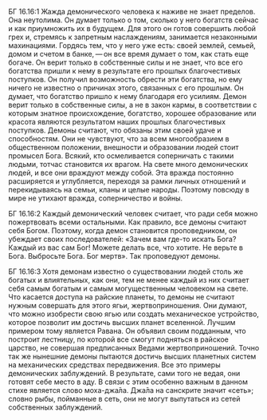 БГ 16.16:1	Жажда демонического человека к наживе не знает пределов. Она неутолима. Он думает только о том, сколько у него богатств сейчас и как приумножить их в будущем. Для этого он готов совершить любой грех и, стремясь к запретным наслаждениям, занимается незаконными махинациями. Гордясь тем, что у него уже есть: своей землей, семьей, домом и счетом в банке, — он все время думает о том, как стать еще богаче. Он верит только в собственные силы и не знает, что все его богатства пришли к нему в результате его прошлых благочестивых поступков. Он получил возможность обрести эти богатства, но ему ничего не известно о причинах этого, связанных с его прошлым. Он думает, что богатство пришло к нему благодаря его усилиям. Демон верит только в собственные силы, а не в закон кармы, в соответствии с которым знатное происхождение, богатство, хорошее образование или красота являются результатом наших прошлых благочестивых поступков. Демоны считают, что обязаны этим своей удаче и способностям. Они не чувствуют, что за всем многообразием в общественном положении, внешности и образовании людей стоит промысел Бога. Всякий, кто осмеливается соперничать с такими людьми, тотчас становится их врагом. На свете много демонических людей, и все они враждуют между собой. Эта вражда постоянно расширяется и углубляется, переходя за рамки личных отношений и перекидываясь на семьи, кланы и целые народы. Поэтому повсюду в мире не утихают вражда, соперничество и войны.

БГ 16.16:2	Каждый демонический человек считает, что ради себя можно пожертвовать всеми остальными. Как правило, все демоны считают себя Богом. Поэтому, когда демон становится проповедником, он убеждает своих последователей: «Зачем вам где-то искать Бога? Каждый из вас сам Бог! Можете делать все, что хотите. Не верьте в Бога. Выбросьте Бога. Бог мертв». Так проповедуют демоны.

БГ 16.16:3	Хотя демонам известно о существовании людей столь же богатых и влиятельных, как они, тем не менее каждый из них считает себя самым богатым и самым могущественным человеком на свете. Что касается доступа на райские планеты, то демоны не считают нужным совершать для этого ягьи, жертвоприношения. Они думают, что можно изобрести свою ягью или создать механическое устройство, которое позволит им достичь высших планет вселенной. Лучшим примером тому является Равана. Он объявил своим подданным, что построит лестницу, по которой все смогут подняться в райское царство, не совершая предписанных Ведами жертвоприношений. Точно так же нынешние демоны пытаются достичь высших планетных систем на механических средствах передвижения. Все это примеры демонических заблуждений. В результате, сами того не ведая, они готовят себе место в аду. В связи с этим особенно важным в данном стихе является слово моха-джа̄ла. Джа̄ла на санскрите значит «сеть»; словно рыбы, пойманные в сеть, они не могут выпутаться из сетей собственных заблуждений.